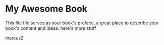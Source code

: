# My Awesome Book

This file file serves as your book's preface, a great place to describe your book's content and ideas.
here's more stuff



marcus2

